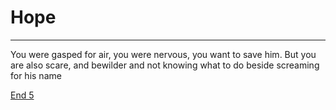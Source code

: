 # Hope
---
You were gasped for air, you were nervous, you want to save him. But you are also scare, and bewilder and not knowing what to do beside screaming for his name

[End 5](../endings/end-5.md)
